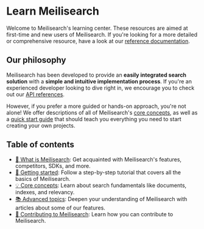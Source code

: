 # Learn Meilisearch

Welcome to Meilisearch's learning center. These resources are aimed at first-time and new users of Meilisearch. If you're looking for a more detailed or comprehensive resource, have a look at our [reference documentation](/reference).

## Our philosophy

Meilisearch has been developed to provide an **easily integrated search solution** with a **simple and intuitive implementation process**. If you're an experienced developer looking to dive right in, we encourage you to check out our [API references](/reference).

However, if you prefer a more guided or hands-on approach, you're not alone! We offer descriptions of all of Meilisearch's [core concepts](/learn/core_concepts), as well as a [quick start guide](/learn/getting_started/quick_start.md) that should teach you everything you need to start creating your own projects.

## Table of contents

- [🔎 What is Meilisearch](/learn/what_is_meilisearch): Get acquainted with Meilisearch's features, competitors, SDKs, and more.
- [🚀 Getting started](/learn/getting_started/quick_start.md): Follow a step-by-step tutorial that covers all the basics of Meilisearch.
- [💡 Core concepts](/learn/core_concepts): Learn about search fundamentals like documents, indexes, and relevancy.
- [📚 Advanced topics](/learn/advanced): Deepen your understanding of Meilisearch with articles about some of our features.
- [👐 Contributing to Meilisearch](/learn/contributing): Learn how you can contribute to Meilisearch.
